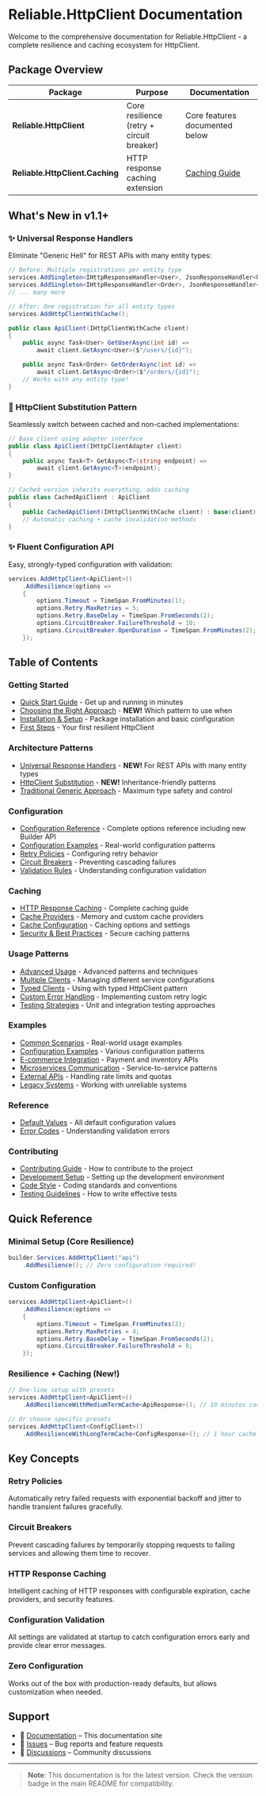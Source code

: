# Reliable.HttpClient Documentation

Welcome to the comprehensive documentation for Reliable.HttpClient - a complete resilience and caching ecosystem for HttpClient.

## Package Overview

| Package | Purpose | Documentation |
|---------|---------|---------------|
| **Reliable.HttpClient** | Core resilience (retry + circuit breaker) | Core features documented below |
| **Reliable.HttpClient.Caching** | HTTP response caching extension | [Caching Guide](caching.md) |

## What's New in v1.1+

### ✨ Universal Response Handlers

Eliminate "Generic Hell" for REST APIs with many entity types:

```csharp
// Before: Multiple registrations per entity type
services.AddSingleton<IHttpResponseHandler<User>, JsonResponseHandler<User>>();
services.AddSingleton<IHttpResponseHandler<Order>, JsonResponseHandler<Order>>();
// ... many more

// After: One registration for all entity types
services.AddHttpClientWithCache();

public class ApiClient(IHttpClientWithCache client)
{
    public async Task<User> GetUserAsync(int id) =>
        await client.GetAsync<User>($"/users/{id}");

    public async Task<Order> GetOrderAsync(int id) =>
        await client.GetAsync<Order>($"/orders/{id}");
    // Works with any entity type!
}
```

### 🔄 HttpClient Substitution Pattern

Seamlessly switch between cached and non-cached implementations:

```csharp
// Base client using adapter interface
public class ApiClient(IHttpClientAdapter client)
{
    public async Task<T> GetAsync<T>(string endpoint) =>
        await client.GetAsync<T>(endpoint);
}

// Cached version inherits everything, adds caching
public class CachedApiClient : ApiClient
{
    public CachedApiClient(IHttpClientWithCache client) : base(client) { }
    // Automatic caching + cache invalidation methods
}
```

### ✨ Fluent Configuration API

Easy, strongly-typed configuration with validation:

```csharp
services.AddHttpClient<ApiClient>()
    .AddResilience(options =>
    {
        options.Timeout = TimeSpan.FromMinutes(1);
        options.Retry.MaxRetries = 5;
        options.Retry.BaseDelay = TimeSpan.FromSeconds(2);
        options.CircuitBreaker.FailureThreshold = 10;
        options.CircuitBreaker.OpenDuration = TimeSpan.FromMinutes(2);
    });
```

## Table of Contents

### Getting Started

- [Quick Start Guide](getting-started.md) - Get up and running in minutes
- [Choosing the Right Approach](choosing-approach.md) - **NEW!** Which pattern to use when
- [Installation & Setup](getting-started.md#installation) - Package installation and basic configuration
- [First Steps](getting-started.md#basic-setup) - Your first resilient HttpClient

### Architecture Patterns

- [Universal Response Handlers](examples/common-scenarios.md#universal-rest-api-client) - **NEW!** For REST APIs with many entity types
- [HttpClient Substitution](examples/http-client-substitution.md) - **NEW!** Inheritance-friendly patterns
- [Traditional Generic Approach](getting-started.md) - Maximum type safety and control

### Configuration

- [Configuration Reference](configuration.md) - Complete options reference including new Builder API
- [Configuration Examples](examples/configuration-examples.md) - Real-world configuration patterns
- [Retry Policies](configuration.md#retry-configuration) - Configuring retry behavior
- [Circuit Breakers](configuration.md#circuit-breaker-configuration) - Preventing cascading failures
- [Validation Rules](configuration.md#validation) - Understanding configuration validation

### Caching

- [HTTP Response Caching](caching.md) - Complete caching guide
- [Cache Providers](caching.md#cache-providers) - Memory and custom cache providers
- [Cache Configuration](caching.md#configuration-options) - Caching options and settings
- [Security & Best Practices](caching.md#security-considerations) - Secure caching patterns

### Usage Patterns

- [Advanced Usage](advanced-usage.md) - Advanced patterns and techniques
- [Multiple Clients](advanced-usage.md#multiple-named-httpclients) - Managing different service configurations
- [Typed Clients](advanced-usage.md#typed-httpclients) - Using with typed HttpClient pattern
- [Custom Error Handling](advanced-usage.md#custom-error-handling) - Implementing custom retry logic
- [Testing Strategies](advanced-usage.md#testing-with-resilience) - Unit and integration testing approaches

### Examples

- [Common Scenarios](examples/common-scenarios.md) - Real-world usage examples
- [Configuration Examples](examples/configuration-examples.md) - Various configuration patterns
- [E-commerce Integration](examples/common-scenarios.md#scenario-1-e-commerce-api-integration) - Payment and inventory APIs
- [Microservices Communication](examples/common-scenarios.md#scenario-2-microservices-communication) - Service-to-service patterns
- [External APIs](examples/common-scenarios.md#scenario-3-external-api-with-rate-limiting) - Handling rate limits and quotas
- [Legacy Systems](examples/common-scenarios.md#scenario-4-legacy-system-integration) - Working with unreliable systems

### Reference

- [Default Values](configuration.md#overview) - All default configuration values
- [Error Codes](configuration.md#validation) - Understanding validation errors

### Contributing

- [Contributing Guide](../CONTRIBUTING.md) - How to contribute to the project
- [Development Setup](../CONTRIBUTING.md#getting-started) - Setting up the development environment
- [Code Style](../CONTRIBUTING.md#code-style) - Coding standards and conventions
- [Testing Guidelines](../CONTRIBUTING.md#writing-tests) - How to write effective tests

## Quick Reference

### Minimal Setup (Core Resilience)

```csharp
builder.Services.AddHttpClient("api")
    .AddResilience(); // Zero configuration required!
```

### Custom Configuration

```csharp
services.AddHttpClient<ApiClient>()
    .AddResilience(options =>
    {
        options.Timeout = TimeSpan.FromMinutes(2);
        options.Retry.MaxRetries = 4;
        options.Retry.BaseDelay = TimeSpan.FromSeconds(2);
        options.CircuitBreaker.FailureThreshold = 8;
    });
```

### Resilience + Caching (New!)

```csharp
// One-line setup with presets
services.AddHttpClient<ApiClient>()
    .AddResilienceWithMediumTermCache<ApiResponse>(); // 10 minutes cache

// Or choose specific presets
services.AddHttpClient<ConfigClient>()
    .AddResilienceWithLongTermCache<ConfigResponse>(); // 1 hour cache
```

## Key Concepts

### Retry Policies

Automatically retry failed requests with exponential backoff and jitter to handle transient failures gracefully.

### Circuit Breakers

Prevent cascading failures by temporarily stopping requests to failing services and allowing them time to recover.

### HTTP Response Caching

Intelligent caching of HTTP responses with configurable expiration, cache providers, and security features.

### Configuration Validation

All settings are validated at startup to catch configuration errors early and provide clear error messages.

### Zero Configuration

Works out of the box with production-ready defaults, but allows customization when needed.

## Support

- 📖 [Documentation](README.md) – This documentation site
- 🐛 [Issues](https://github.com/akrisanov/Reliable.HttpClient/issues) – Bug reports and feature requests
- 💬 [Discussions](https://github.com/akrisanov/Reliable.HttpClient/discussions) – Community discussions

---

> **Note**: This documentation is for the latest version. Check the version badge in the main README for compatibility.
